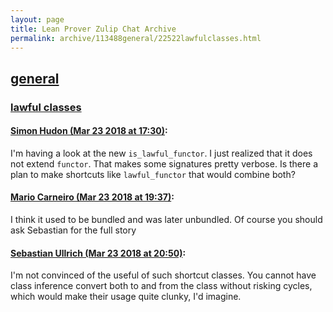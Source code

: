 ```yaml
---
layout: page
title: Lean Prover Zulip Chat Archive 
permalink: archive/113488general/22522lawfulclasses.html
---
```


## [general](index.html)
### [lawful classes](22522lawfulclasses.html)

#### [Simon Hudon (Mar 23 2018 at 17:30)](https://leanprover.zulipchat.com/#narrow/stream/113488-general/topic/lawful%20classes/near/124114932):
I'm having a look at the new `is_lawful_functor`. I just realized that it does not extend `functor`. That makes some signatures pretty verbose. Is there a plan to make shortcuts like `lawful_functor` that would combine both?

#### [Mario Carneiro (Mar 23 2018 at 19:37)](https://leanprover.zulipchat.com/#narrow/stream/113488-general/topic/lawful%20classes/near/124120584):
I think it used to be bundled and was later unbundled. Of course you should ask Sebastian for the full story

#### [Sebastian Ullrich (Mar 23 2018 at 20:50)](https://leanprover.zulipchat.com/#narrow/stream/113488-general/topic/lawful%20classes/near/124123405):
I'm not convinced of the useful of such shortcut classes. You cannot have class inference convert both to and from the class without risking cycles, which would make their usage quite clunky, I'd imagine.

